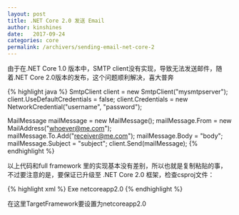 ```yaml
---
layout: post
title: .NET Core 2.0 发送 Email
author: kinshines
date:   2017-09-24
categories: core
permalink: /archivers/sending-email-net-core-2
---
```


<p class="lead">由于在.NET Core 1.0 版本中，SMTP client没有实现，导致无法发送邮件，随着.NET Core 2.0版本的发布，这个问题顺利解决，喜大普奔</p>

{% highlight java %}
SmtpClient client = new SmtpClient("mysmtpserver");
client.UseDefaultCredentials = false;
client.Credentials = new NetworkCredential("username", "password");
 
MailMessage mailMessage = new MailMessage();
mailMessage.From = new MailAddress("whoever@me.com");
mailMessage.To.Add("receiver@me.com");
mailMessage.Body = "body";
mailMessage.Subject = "subject";
client.Send(mailMessage);
{% endhighlight %}

以上代码和full framework 里的实现基本没有差别，所以也就是复制粘贴的事，不过要注意的是，要保证已升级至 .NET Core 2.0 框架，检查csproj文件：

{% highlight xml %}
<Project Sdk="Microsoft.NET.Sdk">
  <PropertyGroup>
    <OutputType>Exe</OutputType>
    <TargetFramework>netcoreapp2.0</TargetFramework>
  </PropertyGroup>
</Project>
{% endhighlight %}

在这里TargetFramework要设置为netcoreapp2.0